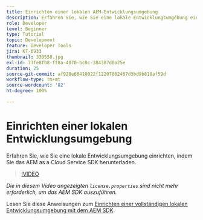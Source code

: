 ```yaml
---
title: Einrichten einer lokalen AEM-Entwicklungsumgebung
description: Erfahren Sie, wie Sie eine lokale Entwicklungsumgebung einrichten, indem Sie das AEM as a Cloud Service SDK herunterladen.
role: Developer
level: Beginner
type: Tutorial
topic: Development
feature: Developer Tools
jira: KT-6933
thumbnail: 330558.jpg
exl-id: 73fe8fb8-ff8a-4070-bc0c-384387d0a25e
duration: 25
source-git-commit: af928e60410022f12207082467d3bd9b818af59d
workflow-type: tm+mt
source-wordcount: '82'
ht-degree: 100%

---
```


# Einrichten einer lokalen Entwicklungsumgebung

Erfahren Sie, wie Sie eine lokale Entwicklungsumgebung einrichten, indem Sie das AEM as a Cloud Service SDK herunterladen.

>[!VIDEO](https://video.tv.adobe.com/v/330558?quality=12&learn=on)

_Die in diesem Video angezeigten `license.properties` sind nicht mehr erforderlich, um das AEM SDK auszuführen._

Lesen Sie diese Anweisungen zum [Einrichten einer vollständigen lokalen Entwicklungsumgebung mit dem AEM SDK](https://experienceleague.adobe.com/docs/experience-manager-learn/cloud-service/local-development-environment-set-up/overview.html?lang=de).
